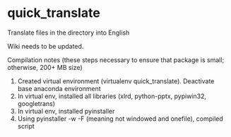 # quick_translate
Translate files in the directory into English

Wiki needs to be updated.

Compilation notes (these steps necessary to ensure that package is small; otherwise, 200+ MB size)
1. Created virtual environment (virtualenv quick_translate). Deactivate base anaconda environment
2. In virtual env, installed all libraries (xlrd, python-pptx, pypiwin32, googletrans)
3. In virtual env, installed pyinstaller
4. Using pyinstaller -w -F (meaning not windowed and onefile), compiled script
